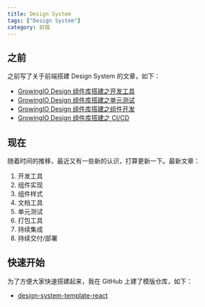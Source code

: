 ```yaml
---
title: Design System
tags: ["Design System"]
category: 前端
---
```


## 之前

之前写了关于前端搭建 Design System 的文章，如下：

- [GrowingIO Design 组件库搭建之开发工具](https://mp.weixin.qq.com/s/rdgj9ZI-gGfDWj-bCNtHng)
- [GrowingIO Design 组件库搭建之单元测试](https://mp.weixin.qq.com/s/BPLgYsZ9B94P0vuH65N0Mw)
- [GrowingIO Design 组件库搭建之组件开发](https://mp.weixin.qq.com/s/Eyik5KsiPzSv4n9DG3RGOA)
- [GrowingIO Design 组件库搭建之 CI/CD](https://mp.weixin.qq.com/s/93rzYcY17MmenDsTwEZXiA)

## 现在

随着时间的推移，最近又有一些新的认识，打算更新一下。最新文章：

1. 开发工具
2. 组件实现
3. 组件样式
4. 文档工具
5. 单元测试
6. 打包工具
7. 持续集成
8. 持续交付/部署

## 快速开始

为了方便大家快速搭建起来，我在 GitHub 上建了模版仓库，如下：

- [design-system-template-react](https://github.com/jack0pan/design-system-template-react/generate)
